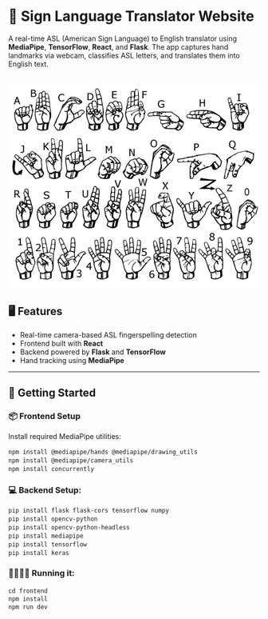 # 🧠 Sign Language Translator Website

A real-time ASL (American Sign Language) to English translator using **MediaPipe**, **TensorFlow**, **React**, and **Flask**. The app captures hand landmarks via webcam, classifies ASL letters, and translates them into English text.


![alt text](image.png)
---

## 🖥️ Features

- Real-time camera-based ASL fingerspelling detection  
- Frontend built with **React**  
- Backend powered by **Flask** and **TensorFlow**  
- Hand tracking using **MediaPipe**

---

## 🚀 Getting Started

### 📦 Frontend Setup

Install required MediaPipe utilities:

```bash
npm install @mediapipe/hands @mediapipe/drawing_utils
npm install @mediapipe/camera_utils
npm install concurrently
```

### 💻 Backend Setup:
``` bash
pip install flask flask-cors tensorflow numpy
pip install opencv-python
pip install opencv-python-headless
pip install mediapipe
pip install tensorflow
pip install keras


```

### 🏃🏻‍♀️‍➡️ Running it:
```
cd frontend
npm install
npm run dev
```
